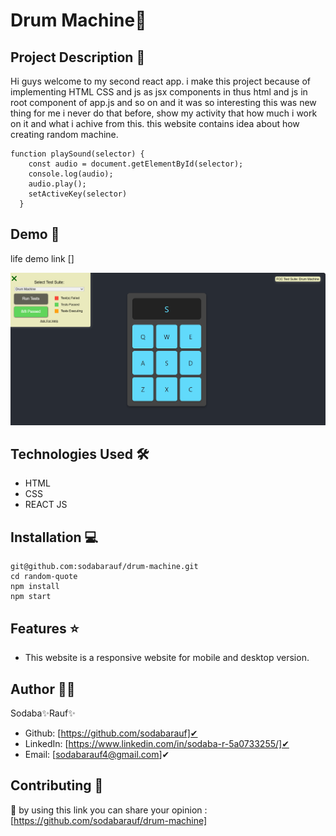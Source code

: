 # Drum Machine🚀

## Project Description 📝

Hi guys welcome to my second react app. i make this project because of implementing HTML CSS and js as jsx components in thus html and js in root component of app.js and so on and it was so interesting this was new thing for me i never do that before, show my activity that how much i work on it and what i achive from this.
this website contains idea about how creating random machine.


```REACT
function playSound(selector) {
    const audio = document.getElementById(selector);
    console.log(audio);
    audio.play();
    setActiveKey(selector)
  }
```

## Demo 📸
life demo link []

![screenshot](./assets/capture_240821_173539.png)

## Technologies Used 🛠️
- HTML
- CSS
- REACT JS

## Installation 💻

```clone
git@github.com:sodabarauf/drum-machine.git
cd random-quote
npm install
npm start
```
## Features ⭐
- This website is a responsive website for mobile and desktop version. 

## Author 👩‍💼
Sodaba✨Rauf✨
- Github: [https://github.com/sodabarauf]✔
- LinkedIn: [https://www.linkedin.com/in/sodaba-r-5a0733255/]✔
- Email: [sodabarauf4@gmail.com]✔

## Contributing 🤝
🎇 by using this link you can share your opinion : [https://github.com/sodabarauf/drum-machine]
